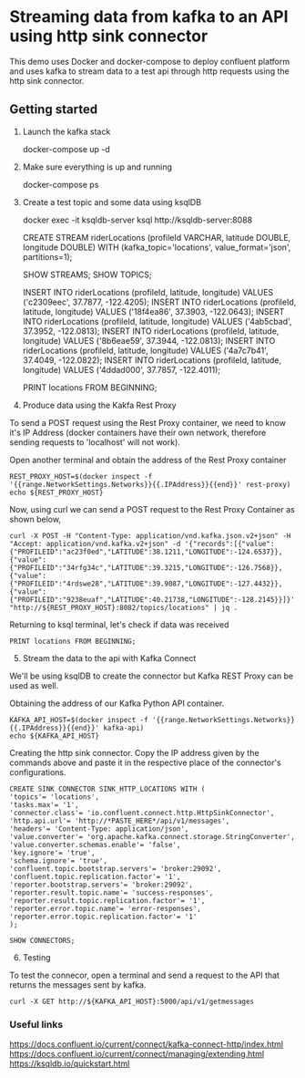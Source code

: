 # Streaming data from kafka to an API using http sink connector 

This demo uses Docker and docker-compose to deploy confluent platform and uses kafka to stream data to a test api through http requests using the http sink connector.

## Getting started

1. Launch the kafka stack

	docker-compose up -d

2. Make sure everything is up and running

	docker-compose ps

3. Create a test topic and some data using ksqlDB

	docker exec -it ksqldb-server ksql http://ksqldb-server:8088

	CREATE STREAM riderLocations (profileId VARCHAR, latitude DOUBLE, longitude DOUBLE)
  WITH (kafka_topic='locations', value_format='json', partitions=1);

	SHOW STREAMS;
	SHOW TOPICS;
	
	INSERT INTO riderLocations (profileId, latitude, longitude) VALUES ('c2309eec', 37.7877, -122.4205);
	INSERT INTO riderLocations (profileId, latitude, longitude) VALUES ('18f4ea86', 37.3903, -122.0643);
	INSERT INTO riderLocations (profileId, latitude, longitude) VALUES ('4ab5cbad', 37.3952, -122.0813);
	INSERT INTO riderLocations (profileId, latitude, longitude) VALUES ('8b6eae59', 37.3944, -122.0813);
	INSERT INTO riderLocations (profileId, latitude, longitude) VALUES ('4a7c7b41', 37.4049, -122.0822);
	INSERT INTO riderLocations (profileId, latitude, longitude) VALUES ('4ddad000', 37.7857, -122.4011);

	PRINT locations FROM BEGINNING;

4. Produce data using the Kakfa Rest Proxy

To send a POST request using the Rest Proxy container, we need to know it's IP Address (docker containers have their own network, therefore sending requests to 'localhost' will not work).

Open another terminal and obtain the address of the Rest Proxy container
	
	REST_PROXY_HOST=$(docker inspect -f '{{range.NetworkSettings.Networks}}{{.IPAddress}}{{end}}' rest-proxy)
	echo ${REST_PROXY_HOST}

Now, using curl we can send a POST request to the Rest Proxy Container as shown below,

	curl -X POST -H "Content-Type: application/vnd.kafka.json.v2+json" -H "Accept: application/vnd.kafka.v2+json" -d '{"records":[{"value": {"PROFILEID":"ac23f0ed","LATITUDE":38.1211,"LONGITUDE":-124.6537}},{"value":{"PROFILEID":"34rfg34c","LATITUDE":39.3215,"LONGITUDE":-126.7568}},{"value":{"PROFILEID":"4rdswe28","LATITUDE":39.9087,"LONGITUDE":-127.4432}},{"value":{"PROFILEID":"9238euaf","LATITUDE":40.21738,"LONGITUDE":-128.2145}}]}' "http://${REST_PROXY_HOST}:8082/topics/locations" | jq .

Returning to ksql terminal, let's check if data was received

	PRINT locations FROM BEGINNING;

5. Stream the data to the api with Kafka Connect

We'll be using ksqlDB to create the connector but Kafka REST Proxy can be used as well.

Obtaining the address of our Kafka Python API container.
	
	KAFKA_API_HOST=$(docker inspect -f '{{range.NetworkSettings.Networks}}{{.IPAddress}}{{end}}' kafka-api)
	echo ${KAFKA_API_HOST}

Creating the http sink connector. Copy the IP address given by the commands above and paste it in the respective place of the connector's configurations.

	CREATE SINK CONNECTOR SINK_HTTP_LOCATIONS WITH (
	'topics'= 'locations',
	'tasks.max'= '1',
	'connector.class'= 'io.confluent.connect.http.HttpSinkConnector',
	'http.api.url'= 'http://*PASTE_HERE*/api/v1/messages',
	'headers'= 'Content-Type: application/json',
	'value.converter'= 'org.apache.kafka.connect.storage.StringConverter',
	'value.converter.schemas.enable'= 'false',
	'key.ignore'= 'true',
	'schema.ignore'= 'true',
	'confluent.topic.bootstrap.servers'= 'broker:29092',
	'confluent.topic.replication.factor'= '1',
	'reporter.bootstrap.servers'= 'broker:29092',
	'reporter.result.topic.name'= 'success-responses',
	'reporter.result.topic.replication.factor'= '1',
	'reporter.error.topic.name'= 'error-responses',
	'reporter.error.topic.replication.factor'= '1'
	);

	SHOW CONNECTORS;

6. Testing 

To test the connecor, open a terminal and send a request to the API that returns the messages sent by kafka.

	curl -X GET http://${KAFKA_API_HOST}:5000/api/v1/getmessages

### Useful links

https://docs.confluent.io/current/connect/kafka-connect-http/index.html
https://docs.confluent.io/current/connect/managing/extending.html
https://ksqldb.io/quickstart.html

